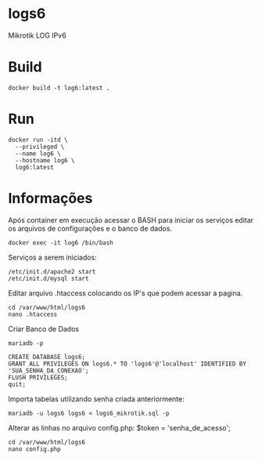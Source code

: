 # logs6
 Mikrotik LOG IPv6

# Build
```
docker build -t log6:latest .
```

# Run
```
docker run -itd \
  --privileged \
  --name log6 \
  --hostname log6 \
  log6:latest
  ```
  
  # Informações
  Após container em execução acessar o BASH para iniciar os serviços editar os arquivos de configurações e o banco de dados.
  
  ```
  docker exec -it log6 /bin/bash
  ```
  Serviços a serem iniciados:
  ```
  /etc/init.d/apache2 start
  /etc/init.d/mysql start
  ```
  Editar arquivo .htaccess colocando os IP's que podem acessar a pagina.
  ```
  cd /var/www/html/logs6
  nano .htaccess
  ```
  Criar Banco de Dados
  ```
  mariadb -p
  ```
  ```
  CREATE DATABASE logs6;
  GRANT ALL PRIVILEGES ON logs6.* TO 'logs6'@'localhost' IDENTIFIED BY 'SUA_SENHA_DA_CONEXAO';
  FLUSH PRIVILEGES;
  quit;
  ```
  Importa tabelas utilizando senha criada anteriormente:
  ```
  mariadb -u logs6 logs6 < logs6_mikrotik.sql -p
  ```
  Alterar as linhas no arquivo config.php:
  $token = 'senha_de_acesso';
  ```
  cd /var/www/html/logs6
  nano config.php
  ```
  
